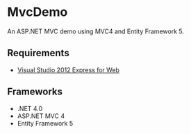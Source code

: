 MvcDemo
==

An ASP.NET MVC demo using MVC4 and Entity Framework 5.

Requirements
--
* [Visual Studio 2012 Express for Web](http://www.microsoft.com/visualstudio/eng/downloads#d-2012-express)

Frameworks
--
* .NET 4.0
* ASP.NET MVC 4
* Entity Framework 5
